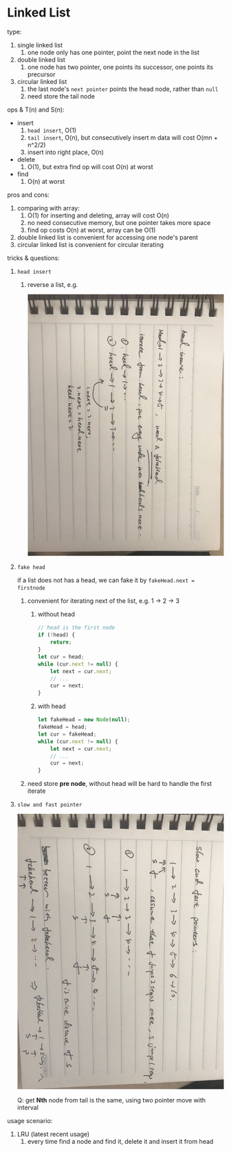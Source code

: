 # Linked List

type:

1. single linked list
    1. one node only has one pointer, point the next node in the list
2. double linked list
    1. one node has two pointer, one points its successor, one points its precursor
3. circular linked list
    1. the last node's `next pointer` points the head node, rather than `null`
    2. need store the tail node

ops & T(n) and S(n):

- insert
    1. `head insert`, O(1)
    2. `tail insert`, O(n), but consecutively insert m data will cost O(mn + n^2/2)
    3. insert into right place, O(n)
- delete
    1. O(1), but extra find op will cost O(n) at worst
- find
    1. O(n) at worst

pros and cons:

1. comparing with array:
    1. O(1) for inserting and deleting, array will cost O(n)
    2. no need consecutive memory, but one pointer takes more space
    3. find op costs O(n) at worst, array can be O(1)
2. double linked list is convenient for accessing one node's parent
3. circular linked list is convenient for circular iterating

tricks & questions:

1. `head insert`
    1. reverse a list, e.g.
        
        ![img](./img/head_insert.jpg)
2. `fake head`

    if a list does not has a head, we can fake it by `fakeHead.next = firstnode`

    1. convenient for iterating next of the list, e.g. 1 -> 2 -> 3
        1. without head
        
            ```js
            // head is the first node
            if (!head) {
                return;
            }
            let cur = head;
            while (cur.next != null) {
                let next = cur.next;
                // ...
                cur = next;
            }
            ```
        2. with head
        
            ```js
            let fakeHead = new Node(null);
            fakeHead = head;
            let cur = fakeHead;
            while (cur.next != null) {
                let next = cur.next;
                // ...
                cur = next;
            } 
            ```
    2. need store **pre node**, without head will be hard to handle the first iterate 
3. `slow and fast pointer`

    ![img](./img/slow_fast.jpg)

    Q: get **Nth** node from tail is the same, using two pointer move with interval



usage scenario:

1. LRU (latest recent usage)
    1. every time find a node and find it, delete it and insert it from head
